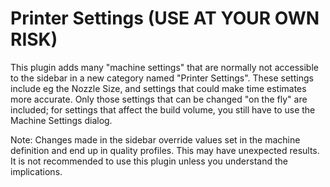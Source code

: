 # Printer Settings (USE AT YOUR OWN RISK)

This plugin adds many "machine settings" that are normally not accessible to the sidebar in a new category named "Printer Settings". These settings include eg the Nozzle Size, and settings that could make time estimates more accurate. Only those settings that can be changed "on the fly" are included; for settings that affect the build volume, you still have to use the Machine Settings dialog.

Note: Changes made in the sidebar override values set in the machine definition and end up in quality profiles. This may have unexpected results. It is not recommended to use this plugin unless you understand the implications.
